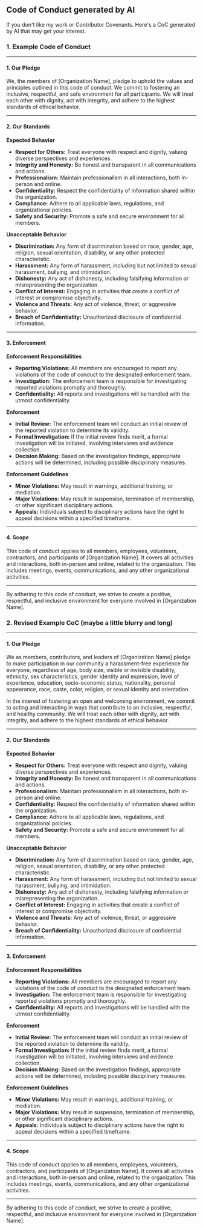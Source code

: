 ## Code of Conduct generated by AI
If you don't like my work or Contributor Covenants. Here's a CoC generated by AI that may get your interest.
### 1. Example Code of Conduct

---

#### 1. Our Pledge

We, the members of [Organization Name], pledge to uphold the values and principles outlined in this code of conduct. We commit to fostering an inclusive, respectful, and safe environment for all participants. We will treat each other with dignity, act with integrity, and adhere to the highest standards of ethical behavior.

---

#### 2. Our Standards

**Expected Behavior**
- **Respect for Others:** Treat everyone with respect and dignity, valuing diverse perspectives and experiences.
- **Integrity and Honesty:** Be honest and transparent in all communications and actions.
- **Professionalism:** Maintain professionalism in all interactions, both in-person and online.
- **Confidentiality:** Respect the confidentiality of information shared within the organization.
- **Compliance:** Adhere to all applicable laws, regulations, and organizational policies.
- **Safety and Security:** Promote a safe and secure environment for all members.

**Unacceptable Behavior**
- **Discrimination:** Any form of discrimination based on race, gender, age, religion, sexual orientation, disability, or any other protected characteristic.
- **Harassment:** Any form of harassment, including but not limited to sexual harassment, bullying, and intimidation.
- **Dishonesty:** Any act of dishonesty, including falsifying information or misrepresenting the organization.
- **Conflict of Interest:** Engaging in activities that create a conflict of interest or compromise objectivity.
- **Violence and Threats:** Any act of violence, threat, or aggressive behavior.
- **Breach of Confidentiality:** Unauthorized disclosure of confidential information.

---

#### 3. Enforcement

**Enforcement Responsibilities**
- **Reporting Violations:** All members are encouraged to report any violations of the code of conduct to the designated enforcement team.
- **Investigation:** The enforcement team is responsible for investigating reported violations promptly and thoroughly.
- **Confidentiality:** All reports and investigations will be handled with the utmost confidentiality.

**Enforcement**
- **Initial Review:** The enforcement team will conduct an initial review of the reported violation to determine its validity.
- **Formal Investigation:** If the initial review finds merit, a formal investigation will be initiated, involving interviews and evidence collection.
- **Decision Making:** Based on the investigation findings, appropriate actions will be determined, including possible disciplinary measures.

**Enforcement Guidelines**
- **Minor Violations:** May result in warnings, additional training, or mediation.
- **Major Violations:** May result in suspension, termination of membership, or other significant disciplinary actions.
- **Appeals:** Individuals subject to disciplinary actions have the right to appeal decisions within a specified timeframe.

---

#### 4. Scope

This code of conduct applies to all members, employees, volunteers, contractors, and participants of [Organization Name]. It covers all activities and interactions, both in-person and online, related to the organization. This includes meetings, events, communications, and any other organizational activities.

---

By adhering to this code of conduct, we strive to create a positive, respectful, and inclusive environment for everyone involved in [Organization Name].
### 2. Revised Example CoC (maybe a little blurry and long)

---

#### 1. Our Pledge

We as members, contributors, and leaders of [Organization Name] pledge to make participation in our community a harassment-free experience for everyone, regardless of age, body size, visible or invisible disability, ethnicity, sex characteristics, gender identity and expression, level of experience, education, socio-economic status, nationality, personal appearance, race, caste, color, religion, or sexual identity and orientation.

In the interest of fostering an open and welcoming environment, we commit to acting and interacting in ways that contribute to an inclusive, respectful, and healthy community. We will treat each other with dignity, act with integrity, and adhere to the highest standards of ethical behavior.

---

#### 2. Our Standards

**Expected Behavior**
- **Respect for Others:** Treat everyone with respect and dignity, valuing diverse perspectives and experiences.
- **Integrity and Honesty:** Be honest and transparent in all communications and actions.
- **Professionalism:** Maintain professionalism in all interactions, both in-person and online.
- **Confidentiality:** Respect the confidentiality of information shared within the organization.
- **Compliance:** Adhere to all applicable laws, regulations, and organizational policies.
- **Safety and Security:** Promote a safe and secure environment for all members.

**Unacceptable Behavior**
- **Discrimination:** Any form of discrimination based on race, gender, age, religion, sexual orientation, disability, or any other protected characteristic.
- **Harassment:** Any form of harassment, including but not limited to sexual harassment, bullying, and intimidation.
- **Dishonesty:** Any act of dishonesty, including falsifying information or misrepresenting the organization.
- **Conflict of Interest:** Engaging in activities that create a conflict of interest or compromise objectivity.
- **Violence and Threats:** Any act of violence, threat, or aggressive behavior.
- **Breach of Confidentiality:** Unauthorized disclosure of confidential information.

---

#### 3. Enforcement

**Enforcement Responsibilities**
- **Reporting Violations:** All members are encouraged to report any violations of the code of conduct to the designated enforcement team.
- **Investigation:** The enforcement team is responsible for investigating reported violations promptly and thoroughly.
- **Confidentiality:** All reports and investigations will be handled with the utmost confidentiality.

**Enforcement**
- **Initial Review:** The enforcement team will conduct an initial review of the reported violation to determine its validity.
- **Formal Investigation:** If the initial review finds merit, a formal investigation will be initiated, involving interviews and evidence collection.
- **Decision Making:** Based on the investigation findings, appropriate actions will be determined, including possible disciplinary measures.

**Enforcement Guidelines**
- **Minor Violations:** May result in warnings, additional training, or mediation.
- **Major Violations:** May result in suspension, termination of membership, or other significant disciplinary actions.
- **Appeals:** Individuals subject to disciplinary actions have the right to appeal decisions within a specified timeframe.

---

#### 4. Scope

This code of conduct applies to all members, employees, volunteers, contractors, and participants of [Organization Name]. It covers all activities and interactions, both in-person and online, related to the organization. This includes meetings, events, communications, and any other organizational activities.

---

By adhering to this code of conduct, we strive to create a positive, respectful, and inclusive environment for everyone involved in [Organization Name].
